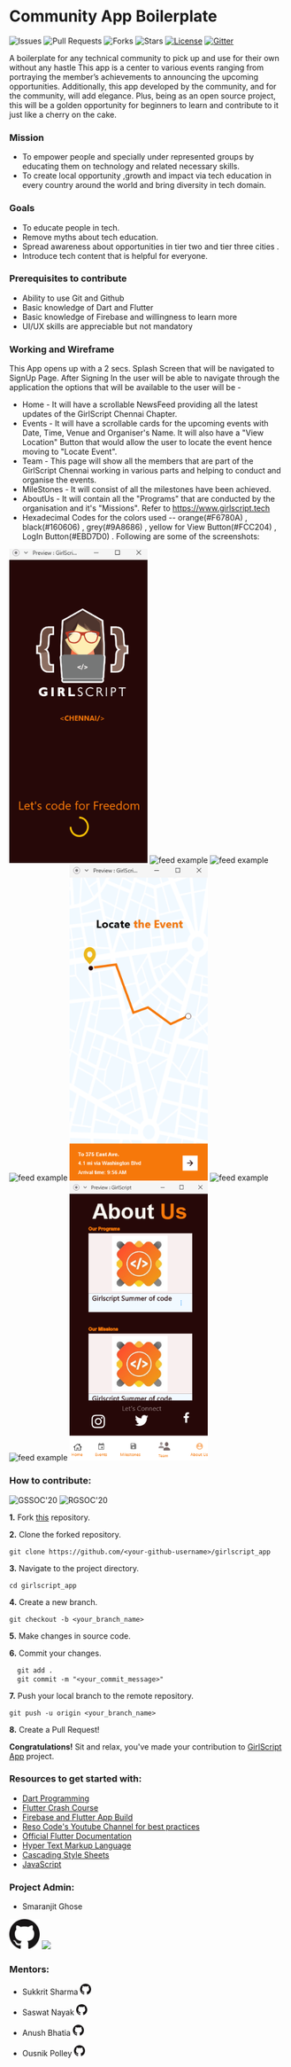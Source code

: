 # Community App Boilerplate

![Issues](https://img.shields.io/github/issues/smaranjitghose/girlscript_app)
![Pull Requests](https://img.shields.io/github/issues-pr/smaranjitghose/girlscript_app)
![Forks](https://img.shields.io/github/forks/smaranjitghose/girlscript_app)
![Stars](https://img.shields.io/github/stars/smaranjitghose/girlscript_app)
[![License](https://img.shields.io/github/license/smaranjitghose/girlscript_app)](https://github.com/smaranjitghose/girlscript_app/blob/master/LICENSE)
[![Gitter](https://badges.gitter.im/girlscript_app/community.svg)](https://gitter.im/girlscript_app/community?utm_source=badge&utm_medium=badge&utm_campaign=pr-badge)


A boilerplate for any technical community to pick up and use for their own without any hastle
This app is a center to various events ranging from portraying the member’s achievements to announcing the upcoming opportunities. 
Additionally, this app developed by the community, and for the community, will add elegance. Plus, being as an open source project, this will be a golden opportunity for beginners to learn and contribute to it just like a cherry on the cake. 

###  Mission

- To empower people and specially under represented groups by educating them on technology and related necessary skills.
- To create local opportunity ,growth and impact via tech education in every country around the world and bring diversity in tech domain.

### Goals

- To educate people in tech.
- Remove myths about tech education.
- Spread awareness about opportunities in tier two and tier three cities .
- Introduce tech content that is helpful for everyone.

### Prerequisites to contribute
- Ability to use Git and Github
- Basic knowledge of Dart and Flutter
- Basic knowledge of Firebase and willingness to learn more
- UI/UX skills are appreciable but not mandatory


### Working and Wireframe
This App opens up with a 2 secs. Splash Screen that will be navigated to SignUp Page. After Signing In the user will be able to navigate through the application the options that will be available to the user will be -
- Home - It will have a scrollable NewsFeed providing all the latest updates of the GirlScript Chennai Chapter.
- Events - It will have a scrollable cards for the upcoming events with Date, Time, Venue and Organiser's Name. It will also have a "View Location" Button that would allow the user to locate the event hence moving to "Locate Event".
- Team - This page will show all the members that are part of the GirlScript Chennai working in various parts and helping to conduct and organise the events.
- MileStones - It will consist of all the milestones have been achieved.
- AboutUs - It will contain all the "Programs" that are conducted by the organisation and it's "Missions". Refer to https://www.girlscript.tech
- Hexadecimal Codes for the colors used -- orange(#F6780A) , black(#160606) , grey(#9A8686) , yellow for View Button(#FCC204) , LogIn Button(#EBD7D0) .
Following are some of the screenshots:

<p>
  <img src="https://github.com/smaranjitghose/girlscript_app/blob/master/MockUp/SplashScreen.png" alt="feed example" width="250">
  <img src="https://github.com/smaranjitghose/girlscript_app/blob/master/MockUp/Login.png" alt="feed example" width="250">
  <img src="https://github.com/smaranjitghose/girlscript_app/blob/master/MockUp/Home.png" alt="feed example" width="250">
  <img src="https://github.com/smaranjitghose/girlscript_app/blob/master/MockUp/Events.png" alt="feed example" width="250">
  <img src="https://github.com/smaranjitghose/girlscript_app/blob/master/MockUp/LocateEvent.png" alt="feed example" width="250">
  <img src="https://github.com/smaranjitghose/girlscript_app/blob/master/MockUp/MileStone.png" alt="feed example" width="250">
  <img src="https://github.com/smaranjitghose/girlscript_app/blob/master/MockUp/TeamPage.png" alt="feed example" width="250">
  <img src="https://github.com/smaranjitghose/girlscript_app/blob/master/MockUp/AboutUs.png" alt="feed example" width="250">
<!--   <img src="assets/images/homepage.jpg" alt="feed example"
  width="250" >
  <img src="assets/images/contactus.jpg" alt="feed example" width="250" > -->

</p>

### How to contribute:

![GSSOC'20](https://img.shields.io/badge/GSSOC-20-orange?style=for-the-badge)
![RGSOC'20](https://img.shields.io/badge/RGSOC-20-red?style=for-the-badge)


**1.** Fork [this](https://github.com/smaranjitghose/girlscript_app) repository.

**2.** Clone the forked repository.
```terminal
git clone https://github.com/<your-github-username>/girlscript_app
```

**3.** Navigate to the project directory.
```terminal
cd girlscript_app
```

**4.** Create a new branch.
```terminal
git checkout -b <your_branch_name>
```

**5.** Make changes in source code.

**6.** Commit your changes.

```terminal
  git add .
  git commit -m "<your_commit_message>"
```

**7.** Push your local branch to the remote repository.
```terminal
git push -u origin <your_branch_name>
```

**8.** Create a Pull Request!

**Congratulations!** Sit and relax, you've made your contribution to [GirlScript App](https://github.com/smaranjitghose/girlscript_app) project.



###  Resources to get started with:
+  [Dart Programming](https://www.youtube.com/watch?v=Ej_Pcr4uC2Q)
+  [Flutter Crash Course](https://www.youtube.com/watch?v=pTJJsmejUOQ)
+  [Firebase and Flutter  App Build](https://www.youtube.com/playlist?list=PL4cUxeGkcC9j--TKIdkb3ISfRbJeJYQwC)
+  [Reso Code's Youtube Channel for best practices](https://www.youtube.com/channel/UCSIvrn68cUk8CS8MbtBmBkA/featured)
+  [Official Flutter Documentation](https://flutter.dev/docs)
+  [Hyper Text Markup Language](https://www.w3schools.com/html/html_intro.asp)
+ [Cascading Style Sheets](https://developer.mozilla.org/en-US/docs/Web/CSS/Reference)
+ [JavaScript](https://developer.mozilla.org/en-US/docs/Web/JavaScript/Reference)


### Project Admin:
* Smaranjit Ghose

 <a href="https://github.com/smaranjitghose"><img src="assets/Icons/GitHub_Mark.png" width=55></a>
![](https://img.shields.io/twitter/url?label=Twitter&style=social&url=https%3A%2F%2Ftwitter.com%2Fsmaranjitghose)

### Mentors:
* Sukkrit Sharma
 <a href="https://github.com/sukkritsharmaofficial"><img src="assets/Icons/GitHub_Mark.png" width=20></a>

* Saswat Nayak
<a href="https://github.com/swat1998"><img src="assets/Icons/GitHub_Mark.png" width=20></a>

* Anush Bhatia
<a href="https://github.com/anushbhatia"><img src="assets/Icons/GitHub_Mark.png" width=20></a>

* Ousnik Polley
<a href="https://github.com/ousnik"><img src="assets/Icons/GitHub_Mark.png" width=20></a>


